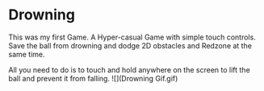 # Drowning
This was my first Game. A Hyper-casual Game with simple touch controls. Save the ball from drowning and dodge 2D obstacles and Redzone at the same time.

All you need to do is to touch and hold anywhere on the screen to lift the ball and prevent it from falling.
![](Drowning Gif.gif)
